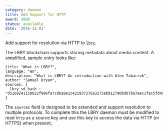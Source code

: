 ```yaml
---
category: daemon
title: Add Support for HTTP
award: 3000
status: available
date: '2016-11-01'
---
```


Add support for resolution via HTTP to [`lbry`](https://github.com/lbryio).

The LBRY blockchain supports storing metadata about media content. A simplified, sample entry looks like:

```
title: "What is LBRY?",
language: "en",
description: "What is LBRY? An introduction with Alex Tabarrok",
author: "Samuel Bryan",
sources: {
  lbry_sd_hash : "d5169241150022f996fa7cd6a9a1c421937276a3275eb912790bd07ba7aec1fac5fd45431d226b8fb402691e79aeb24b"
}
```

The `sources` field is designed to be extended and support resolution to multiple protocols. To complete this the LBRY daemon must be modified to read `http` as a source key and use this key to access the data via HTTP (or HTTPS) when present,
